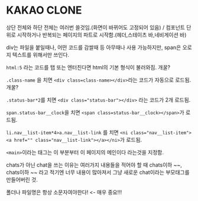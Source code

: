 # KAKAO CLONE

상단 전체와 하단 전체는 여러번 쓸것임.(화면이 바뀌어도 고정되어 있음)
/ 컴포넌트 단위로 시작하거나 반복되는 페이지의 파트로 시작함.(헤더,스테이츠 바,네비게이션 바)

div는 파일을 붙일때나, 어떤 코드를 감쌀때 등 아무때나 사용 가능하지만, span은 오로지 텍스트를 위해서만 쓰인다.

`html:5` 라는 코드를 탭 또는 엔터친다면 html의 기본 형식이 불러와짐. 개꿀?

`.class-name` 을 치면 `<div class=class-name></div>`라는 코드가 자동으로 로드됨. 개꿀?

`.status-bar*2`를 치면 `<div class="status-bar"></div>` 라는 코드가 2개 로드됨.

`span.status-bar__clock`을 치면 `<span class=status-bar__clock></span>`가 로드됨.

`li.nav__list-item*4>a.nav__list-link` 를 치면 `<ni class="nav__list-item"><a href="" class="nav__list-link"></a></ni>`가 로드됨.

`<main>`이라는 태그는 이 부분부터 이 페이지의 메인이다 라는것을 지정함.

chats가 아닌 chat을 쓰는 이유는 여러가지 내용들을 적어야 할 때 chats이하 ~~, chats이하 ~~ 라고 적기엔 너무 내용이 많아져서 그냥 새로운 chat이라는 부모태그를 만들어버린 것.

폴더나 파일명은 항상 소문자여야한다! <- 매우 중요!!!